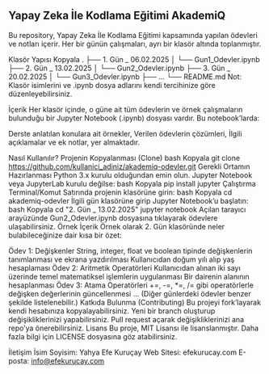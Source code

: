 ## Yapay Zeka İle Kodlama Eğitimi AkademiQ
Bu repository, Yapay Zeka İle Kodlama Eğitimi kapsamında yapılan ödevleri ve notları içerir. Her bir günün çalışmaları, ayrı bir klasör altında toplanmıştır.

Klasör Yapısı
Kopyala
.
├── 1. Gün _ 06.02.2025
│   └── Gun1_Odevler.ipynb
├── 2. Gün _ 13.02.2025
│   └── Gun2_Odevler.ipynb
├── 3. Gün _ 20.02.2025
│   └── Gun3_Odevler.ipynb
├── ...
└── README.md
Not: Klasör isimlerini ve .ipynb dosya adlarını kendi tercihinize göre düzenleyebilirsiniz.

İçerik
Her klasör içinde, o güne ait tüm ödevlerin ve örnek çalışmaların bulunduğu bir Jupyter Notebook (.ipynb) dosyası vardır. Bu notebook’larda:

Derste anlatılan konulara ait örnekler,
Verilen ödevlerin çözümleri,
İlgili açıklamalar ve ek notlar,
yer almaktadır.

Nasıl Kullanılır?
Projenin Kopyalanması (Clone)
bash
Kopyala
git clone https://github.com/kullanici_adiniz/akademiq-odevler.git
Gerekli Ortamın Hazırlanması
Python 3.x kurulu olduğundan emin olun.
Jupyter Notebook veya JupyterLab kurulu değilse:
bash
Kopyala
pip install jupyter
Çalıştırma
Terminal/Komut Satırında projenin klasörüne girin:
bash
Kopyala
cd akademiq-odevler
İlgili gün klasörüne girip Jupyter Notebook’u başlatın:
bash
Kopyala
cd "2. Gün _ 13.02.2025"
jupyter notebook
Açılan tarayıcı arayüzünde Gun2_Odevler.ipynb dosyasına tıklayarak ödevlere ulaşabilirsiniz.
Örnek İçerik
Örnek olarak 2. Gün klasöründe neler bulabileceğinize dair kısa bir özet:

Ödev 1: Değişkenler
String, integer, float ve boolean tipinde değişkenlerin tanımlanması ve ekrana yazdırılması
Kullanıcıdan doğum yılı alıp yaş hesaplaması
Ödev 2: Aritmetik Operatörleri
Kullanıcıdan alınan iki sayı üzerinde temel matematiksel işlemlerin uygulanması
Bir dairenin alanının hesaplanması
Ödev 3: Atama Operatörleri
+=, -=, *=, /= gibi operatörlerle değişken değerlerinin güncellenmesi
... (Diğer günlerdeki ödevler benzer şekilde listelenebilir.)
Katkıda Bulunma (Contributing)
Bu projeyi fork’layarak kendi hesabınıza kopyalayabilirsiniz.
Yeni bir branch oluşturup değişikliklerinizi yapabilirsiniz.
Pull request açarak değişikliklerinizi ana repo’ya önerebilirsiniz.
Lisans
Bu proje, MIT Lisansı ile lisanslanmıştır. Daha fazla bilgi için LICENSE dosyasına göz atabilirsiniz.

İletişim
İsim Soyisim: Yahya Efe Kuruçay
Web Sitesi: efekurucay.com
E-posta: info@efekurucay.com
